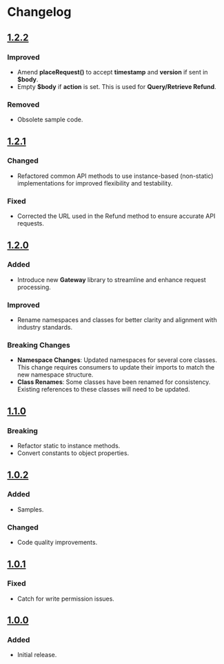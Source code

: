# Changelog

## [1.2.2](https://github.com/Payfast/payfast-common/releases/tag/v1.2.2)

### Improved

- Amend **placeRequest()** to accept **timestamp** and **version** if sent in **$body**.
- Empty **$body** if **action** is set. This is used for **Query/Retrieve Refund**.

### Removed

- Obsolete sample code.

## [1.2.1](https://github.com/Payfast/payfast-common/releases/tag/v1.2.1)

### Changed

- Refactored common API methods to use instance-based (non-static) implementations for improved
  flexibility and testability.

### Fixed

- Corrected the URL used in the Refund method to ensure accurate API requests.

## [1.2.0](https://github.com/Payfast/payfast-common/releases/tag/v1.2.0)

### Added

- Introduce new **Gateway** library to streamline and enhance request processing.

### Improved

- Rename namespaces and classes for better clarity and alignment with industry standards.

### Breaking Changes

- **Namespace Changes**: Updated namespaces for several core classes. This change requires consumers to update their
  imports to match the new namespace structure.
- **Class Renames**: Some classes have been renamed for consistency. Existing references to these classes will need to
  be updated.

## [1.1.0](https://github.com/Payfast/payfast-common/releases/tag/v1.1.0)

### Breaking

- Refactor static to instance methods.
- Convert constants to object properties.

## [1.0.2](https://github.com/Payfast/payfast-common/releases/tag/v1.0.2)

### Added

- Samples.

### Changed

- Code quality improvements.

## [1.0.1](https://github.com/Payfast/payfast-common/releases/tag/v1.0.1)

### Fixed

- Catch for write permission issues.

## [1.0.0](https://github.com/Payfast/payfast-common/releases/tag/v1.0.0)

### Added

- Initial release.
